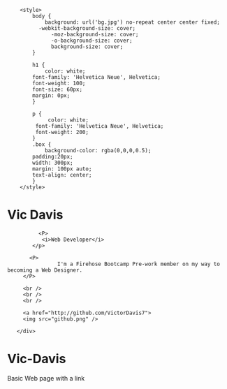 <html>
   <head>
 
   		<style>
   			body {
   				background: url('bg.jpg') no-repeat center center fixed;
   			  -webkit-background-size: cover;
				  -moz-background-size: cover;
				  -o-background-size: cover;
				  background-size: cover;
 			}
			 
 			h1 {
 				color: white;
            font-family: 'Helvetica Neue', Helvetica;
            font-weight: 100;
            font-size: 60px;
            margin: 0px;
 			}

 			p {
 				 color: white; 
             font-family: 'Helvetica Neue', Helvetica;
             font-weight: 200;
 			}
 			.box {
 				background-color: rgba(0,0,0,0.5);
            padding:20px;
            width: 300px;
            margin: 100px auto;
            text-align: center;
 			}
   		</style>
   </head>   

   <body>
   		<div class="box">
	       <h1>Vic Davis</h1>

	 	      <P>
	           <i>Web Developer</i>
	        </p>

	       <P>
				    I'm a Firehose Bootcamp Pre-work member on my way to becoming a Web Designer.
       	 </P>

         <br />
         <br />
         <br />

         <a href="http://github.com/VictorDavis7">
         <img src="github.png" />

   	   </div>

   </body>

</html>


# Vic-Davis
Basic Web page with a link
